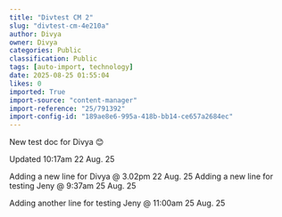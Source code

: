 ```yaml
---
title: "Divtest CM 2"
slug: "divtest-cm-4e210a"
author: Divya
owner: Divya
categories: Public
classification: Public
tags: [auto-import, technology]
date: 2025-08-25 01:55:04
likes: 0
imported: True 
import-source: "content-manager"
import-reference: "25/791392"
import-config-id: "189ae8e6-995a-418b-bb14-ce657a2684ec"
---
```


New test doc for Divya 😊

Updated 10:17am 22 Aug. 25

Adding a new line for Divya @ 3.02pm 22 Aug. 25 
Adding a new line for testing Jeny @ 9:37am 25 Aug. 25 

Adding another line for testing Jeny @ 11:00am 25 Aug. 25

